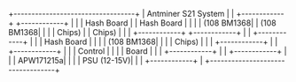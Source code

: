 +----------------------------------+
|      Antminer S21 System         |
|  +------------+  +------------+  |
|  | Hash Board |  | Hash Board |  |
|  | (108 BM1368|  | (108 BM1368|  |
|  |  Chips)    |  |  Chips)    |  |
|  +------------+  +------------+  |
|  +------------+                  |
|  | Hash Board |                  |
|  | (108 BM1368|                  |
|  |  Chips)    |                  |
|  +------------+                  |
|  +------------+                  |
|  | Control   |                  |
|  | Board     |                  |
|  +------------+                  |
|  +------------+                  |
|  | APW171215a|                  |
|  | PSU (12-15V)|                |
|  +------------+                  |
+----------------------------------+